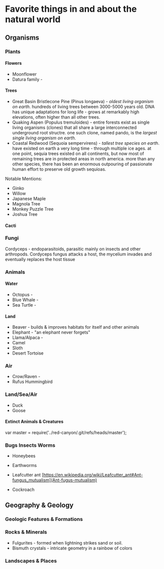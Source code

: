# Favorite things in and about the natural world

## Organisms

### Plants

#### Flowers

- Moonflower
- Datura family -

#### Trees

- Great Basin Bristlecone Pine (Pinus longaeva) - *oldest living organism on earth*. hundreds of living trees between 3000-5000 years old. DNA has unique adaptations for long life - grows at remarkably high elevations, often higher than all other trees.
- Quaking Aspen (Populus tremuloides) - entire forests exist as single living organisms (clones) that all share a large interconnected underground root structre. one such clone, named pando, is the *largest single living organism on earth*.
- Coastal Redwood (Sequoia sempervirens) - *tallest tree species on earth*. have existed on earth a very long time - through multiple ice ages. at one point, sequia trees existed on all continents, but now most of remaining trees are in protected areas in north america. more than any other species, there has been an enormous outpouring of passionate human effort to preserve old growth sequioas.

Notable Mentions:
- Ginko
- Willow
- Japanese Maple
- Magnola Tree
- Monkey Puzzle Tree
- Joshua Tree

#### Cacti

### Fungi

Cordyceps - endoparasitoids, parasitic mainly on insects and other arthropods. Cordyceps fungus attacks a host, the mycelium invades and eventually replaces the host tissue

### Animals

#### Water

- Octopus -
- Blue Whale -
- Sea Turtle -

#### Land
- Beaver - builds & improves habitats for itself and other animals
- Elephant - "an elephant never forgets"
- Llama/Alpaca -
- Camel
- Sloth
- Desert Tortoise

### Air
- Crow/Raven -
- Rufus Hummingbird


### Land/Sea/Air

- Duck
- Goose

#### Extinct Animals & Creatures
var master = require('../red-canyon/.git/refs/heads/master');

### Bugs Insects Worms

- Honeybees
- Earthworms

- Leafcutter ant [https://en.wikipedia.org/wiki/Leafcutter_ant#Ant-fungus_mutualism](Ant-fugus-mutualism)
- Cockroach

## Geography & Geology

### Geologic Features & Formations

### Rocks & Minerals

- Fulgurites - formed when lightning strikes sand or soil.
- Bismuth crystals - intricate geometry in a rainbow of colors

### Landscapes & Places
